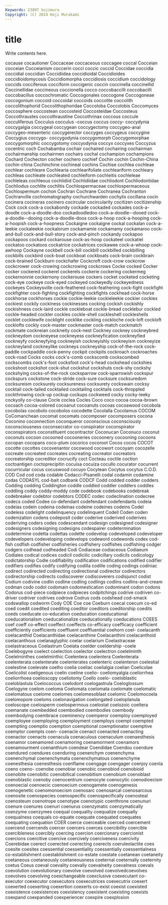 ```yaml
---
Keywords: 23897 kojimura
Copyright: (C) 2024 Koji Murakami
---
```


# title

Write contents here.



cocause cocautioner Coccaceae coccaceous coccagee
coccal Cocceian cocceian Cocceianism coccerin cocci coccic coccid Coccidae coccidia
coccidial coccidian Coccidiidea coccidioidal Coccidioides coccidioidomycosis Coccidiomorpha coccidiosis coccidium coccidology
coccids cocciferous cocciform coccigenic coccin coccinella coccinellid Coccinellidae coccineous coccionella
cocco coccobaccilli coccobacilli coccobacillus coccochromatic Coccogonales coccogone Coccogoneae coccogonium coccoid
coccoidal coccoids coccolite coccolith coccolithophorid Coccolithophoridae Coccoloba Coccolobis Coccomyces coccosphere
coccostean coccosteid Coccosteidae Coccosteus Coccothraustes coccothraustine Coccothrinax coccous coccule cocculiferous
Cocculus cocculus -coccus coccus coccy- coccydynia coccygalgia coccygeal coccygean coccygectomy
coccygeo-anal coccygeo-mesenteric coccygerector coccyges coccygeus coccygine Coccygius coccygo- coccygodynia coccygomorph
Coccygomorphae coccygomorphic coccygotomy coccyodynia coccyx coccyxes Coccyzus cocentric coch Cochabamba
cochair cochaired cochairing cochairman cochairmanship cochairmen cochairs cochal cochampion cochampions
Cochard Cochecton cocher cochero cochief Cochin cochin Cochin-China cochin-china Cochinchine
cochineal cochins Cochise cochlea cochleae cochlear cochleare Cochlearia cochlearifoliate cochleariform
cochleary cochleas cochleate cochleated cochleiform cochleitis cochleleae cochleleas cochleous cochlidiid
Cochlidiidae cochliodont Cochliodontidae Cochliodus cochlite cochlitis Cochlospermaceae cochlospermaceous Cochlospermum cochon
Cochran Cochrane Cochranea Cochranton Cochranville cochromatography cochurchwarden cochylis cocillana cocin
cocinera cocineras cocinero cocircular cocircularity cocitizen cocitizenship Cock cock cock-a
cockabondy cockade cockaded cockades cock-a-doodle cock-a-doodle-doo cockadoodledoo cock-a-doodle--dooed cock-a-doodle--dooing cock-a-doodle-doos
cock-a-hoop cock-a-hooping cock-a-hoopish cock-a-hoopness Cockaigne cockaigne cockal cockalan cock-a-leekie cockaleekie
cockalorum cockamamie cockamamy cockamaroo cock-and-bull cock-and-bull-story cock-and-pinch cockandy cockapoo cockapoos
cockard cockarouse cock-as-hoop cockateel cockatiel cockatoo cockatoos cockatrice cockatrices cockawee
cock-a-whoop cock-awhoop Cockayne cockbell cock-bill cockbill cockbilled cockbilling cockbills cockbird
cock-boat cockboat cockboats cock-brain cockbrain cock-brained Cockburn cockchafer Cockcroft cock-crow
cockcrow cockcrower cock-crowing cockcrowing cockcrows Cocke cocked Cocker cocker cockered
cockerel cockerels cockerie cockering cockermeg cockernonnie cockernony cockerouse cockers cocket
cocketed cocketing cock-eye cockeye cock-eyed cockeyed cockeyedly cockeyedness cockeyes Cockeysville
cock-feathered cock-feathering cock-fight cockfight cockfighter cock-fighting cockfighting cockfights cockhead cock-horse
cockhorse cockhorses cockie cockie-leekie cockieleekie cockier cockies cockiest cockily cockiness
cockinesses cocking cockish cockishly cockishness cock-laird cockle cockleboat cockle-bread cocklebur
cockled cockle-headed cockler cockles cockle-shell cockleshell cockleshells cocklet cocklewife cocklight
cocklike cockling cockloche cock-loft cockloft cocklofts cockly cock-master cockmaster cock-match
cockmatch cockmate cockneian cockneity cock-nest Cockney cockney cockneybred cockneydom cockneyese
cockneyess cockneyfication cockneyfied cockneyfy cockneyfying cockneyish cockneyishly cockneyism cockneyize cockneyland
cockneylike cockneys cockneyship cock-of-the-rock cock-paddle cockpaddle cock-penny cockpit cockpits cockroach
cockroaches cock-road Cocks cocks cock's-comb cockscomb cockscombed cockscombs cock's-foot cocksfoot
cock's-head cockshead cockshies cockshoot cockshot cock-shut cockshut cockshuts cock-shy cockshy
cockshying cocks-of-the-rock cocksparrow cock-sparrowish cockspur cockspurs cockstone cock-stride cock-sure cocksure
cocksuredom cocksureism cocksurely cocksureness cocksurety cockswain cocksy cocktail cock-tailed cocktailed
cocktailing cocktails cock-throppled cockthrowing cock-up cockup cockups cockweed cocky cocky-leeky
cockyolly co-clause Cocle coclea Cocles Coco coco cocoa cocoa-brown cocoach
cocoa-colored cocoanut cocoanuts cocoas cocoawood cocobola cocobolas cocobolo cocobolos cocodette
Cocolalla Cocolamus COCOM CoComanchean cocomat cocomats cocomposer cocomposers cocona Coconino
coconnection coconqueror coconscious coconsciously coconsciousness coconsecrator co-conspirator coconspirator coconspirators coconstituent
cocontractor Coconucan Coconuco coconut coconuts cocoon cocooned cocooneries cocoonery cocooning
cocoons cocopan cocopans coco-plum cocorico cocoroot Cocos cocos COCOT cocotte
cocottes cocovenantor cocowood cocowort cocoyam cocozelle cocreate cocreated cocreates cocreating
cocreator cocreators cocreatorship cocreditor cocrucify coct Cocteau coctile coction coctoantigen
coctoprecipitin cocuisa cocuiza cocullo cocurator cocurrent cocurricular cocus cocuswood cocuyo
Cocytean Cocytus cocytus C.O.D. COD Cod cod coda codable Codacci-Pisanelli
codal codamin codamine codas CODASYL cod-bait codbank CODCF Codd codded
codder codders Codding codding Coddington coddle coddled coddler coddlers coddles
coddling coddy coddy-moddy code codebook codebooks codebreak codebreaker codebtor codebtors
CODEC codec codeclination codecree codecs coded Codee co-defendant codefendant codefendants
codeia codeias codein codeina codeinas codeine codeines codeins Codel codeless
codelight codelinquency codelinquent Codell Coden coden codenization codens codeposit coder
coderive coderived coderives coderiving coders codes codescendant codesign codesigned codesigner
codesigners codesigning codesigns codespairer codetermination codetermine codetta codettas codette codevelop
codeveloped codeveloper codevelopers codeveloping codevelops codeword codewords codex cod-fish codfish
codfisher codfisheries codfishery codfishes codfishing codger codgers codhead codheaded Codi
Codiaceae codiaceous Codiaeum Codiales codical codices codicil codicilic codicillary codicils
codicology codictatorship Codie codifiability codification codifications codified codifier codifiers codifies
codify codifying codilla codille coding codings codiniac codirect codirected codirecting
codirectional codirector codirectors codirectorship codirects codiscoverer codiscoverers codisjunct codist Codium
codivine codlin codline codling codlings codlins codlins-and-cream codman codo codol
codomain codomestication codominant codon codons Codorus cod-piece codpiece codpieces codpitchings
codrive codriven co-driver codriver codrives codrove Codrus cods codshead cod-smack
codswallop codworm Cody COE Coe coe Coeburn coecal coecum co-ed
coed coedit coedited coediting coeditor coeditors coeditorship coedits coeds coeducate
co-education coeducation coeducational coeducationalism coeducationalize coeducationally coeducations COEES coef coeff
co-effect coeffect coeffects co-efficacy coefficacy coefficient coefficiently coefficients coeffluent coeffluential
coehorn coel- coelacanth coelacanthid Coelacanthidae coelacanthine Coelacanthini coelacanthoid coelacanthous coelanaglyphic
coelar coelarium Coelastraceae coelastraceous Coelastrum Coelata coelder coeldership -coele Coelebogyne
coelect coelection coelector coelectron coelelminth Coelelminthes coelelminthic Coelentera coelentera Coelenterata
coelenterata coelenterate coelenterates coelenteric coelenteron coelestial coelestine coelevate coelho coelia
coeliac coelialgia coelian Coelicolae Coelicolist coeligenous coelin coeline coelio- coeliomyalgia
coeliorrhea coeliorrhoea coelioscopy coeliotomy Coello coelo- coeloblastic coeloblastula Coelococcus coelodont
coelogastrula Coeloglossum Coelogyne coelom coeloma Coelomata coelomata coelomate coelomatic coelomatous
coelome coelomes coelomesoblast coelomic Coelomocoela coelomopore coeloms coelonavigation coelongated coeloplanula
coeloscope coelosperm coelospermous coelostat coelozoic coeltera coemanate coembedded coembodied coembodies
coembody coembodying coembrace coeminency coemperor coemploy coemployed coemployee coemploying coemployment
coemploys coempt coempted coempting coemptio coemption coemptional coemptionator coemptive coemptor
coempts coen- coenacle coenact coenacted coenacting coenactor coenacts coenacula coenaculous
coenaculum coenaesthesis coenamor coenamored coenamoring coenamorment coenamors coenamourment coenanthium coendear
Coendidae Coendou coendure coendured coendures coenduring coenenchym coenenchyma coenenchymal coenenchymata
coenenchymatous coenenchyme coenesthesia coenesthesis coenflame coengage coengager coenjoy coenla coeno
coeno- coenobe coenobiar coenobic coenobiod coenobioid coenobite coenobitic coenobitical coenobitism
coenobium coenoblast coenoblastic coenoby coenocentrum coenocyte coenocytic coenodioecism coenoecial coenoecic
coenoecium coenogamete coenogenesis coenogenetic coenomonoecism coenosarc coenosarcal coenosarcous coenosite coenospecies
coenospecific coenospecifically coenosteal coenosteum coenotrope coenotype coenotypic coenthrone coenunuri coenure
coenures coenuri coenurus coenzymatic coenzymatically coenzyme coenzymes coequal coequality coequalize
coequally coequalness coequals co-equate coequate coequated coequates coequating coequation COER
coerce coerceable coerced coercement coercend coercends coercer coercers coerces coercibility
coercible coercibleness coercibly coercing coercion coercionary coercionist coercions coercitive coercive
coercively coerciveness coercivity Coerebidae coerect coerected coerecting coerects coeruleolactite coes
coesite coesites coessential coessentiality coessentially coessentialness co-establishment coestablishment co-estate coestate
coetanean coetaneity coetaneous coetaneously coetaneousness coeternal coeternally coeternity coetus Coeus
coeval coevality coevally coevalneity coevalness coevals coevolution coevolutionary coevolve coevolved
coevolvedcoevolves coevolves coevolving coexchangeable coexclusive coexecutant co-executor coexecutor coexecutors coexecutrices
coexecutrix coexert coexerted coexerting coexertion coexerts co-exist coexist coexisted coexistence
coexistences coexistency coexistent coexisting coexists coexpand coexpanded coexperiencer coexpire coexplosion
